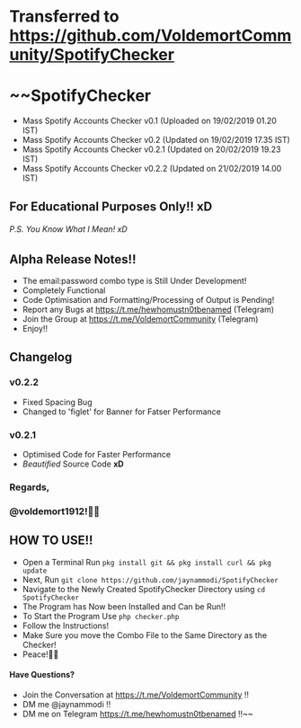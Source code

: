 # Transferred to https://github.com/VoldemortCommunity/SpotifyChecker
# ~~SpotifyChecker
- Mass Spotify Accounts Checker v0.1 (Uploaded on 19/02/2019 01.20 IST)
- Mass Spotify Accounts Checker v0.2 (Updated on 19/02/2019 17.35 IST)
- Mass Spotify Accounts Checker v0.2.1 (Updated on 20/02/2019 19.23 IST)
- Mass Spotify Accounts Checker v0.2.2 (Updated on 21/02/2019 14.00 IST)
## For Educational Purposes Only!! xD
###### P.S. You Know What I Mean! xD
## Alpha Release Notes!!
* The email:password combo type is Still Under Development!
* Completely Functional
* Code Optimisation and Formatting/Processing of Output is Pending!
* Report any Bugs at https://t.me/hewhomustn0tbenamed (Telegram)
* Join the Group at https://t.me/VoldemortCommunity (Telegram)
* Enjoy!!
## Changelog
### v0.2.2
* Fixed Spacing Bug
* Changed to 'figlet' for Banner for Fatser Performance


### v0.2.1
* Optimised Code for Faster Performance
* _Beautified_ Source Code __xD__


### Regards,
### @voldemort1912!🖖🏻

## HOW TO USE!!
* Open a Terminal Run `pkg install git && pkg install curl && pkg update`
* Next, Run `git clone https://github.com/jaynammodi/SpotifyChecker`
* Navigate to the Newly Created SpotifyChecker Directory using `cd SpotifyChecker`
* The Program has Now been Installed and Can be Run!!
* To Start the Program Use `php checker.php`
* Follow the Instructions!
* Make Sure you move the Combo File to the Same Directory as the Checker!
* Peace!🖖🏻
#### Have Questions?
* Join the Conversation at https://t.me/VoldemortCommunity !!
* DM me @jaynammodi !!
* DM me on Telegram https://t.me/hewhomustn0tbenamed !!~~
